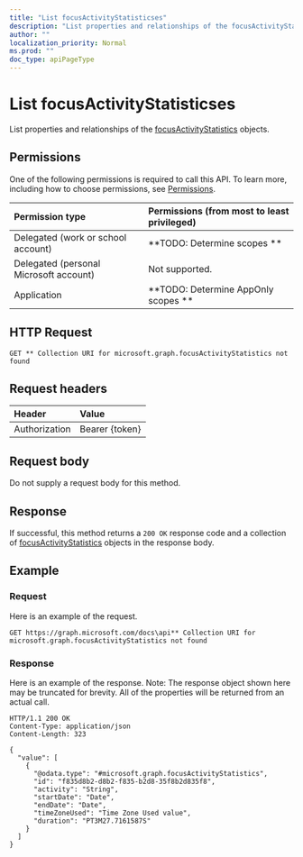 ```yaml
---
title: "List focusActivityStatisticses"
description: "List properties and relationships of the focusActivityStatistics objects."
author: ""
localization_priority: Normal
ms.prod: ""
doc_type: apiPageType
---
```


# List focusActivityStatisticses

List properties and relationships of the [focusActivityStatistics](../resources/focusactivitystatistics.md) objects.

## Permissions
One of the following permissions is required to call this API. To learn more, including how to choose permissions, see [Permissions](/concepts/permissions-reference.md).

|Permission type|Permissions (from most to least privileged)|
|:---|:---|
|Delegated (work or school account)|**TODO: Determine scopes **|
|Delegated (personal Microsoft account)|Not supported.|
|Application|**TODO: Determine AppOnly scopes **|

## HTTP Request
<!-- {
  "blockType": "ignored"
}
-->
``` http
GET ** Collection URI for microsoft.graph.focusActivityStatistics not found
```

## Request headers
|Header|Value|
|:---|:---|
|Authorization|Bearer {token}|

## Request body
Do not supply a request body for this method.

## Response
If successful, this method returns a `200 OK` response code and a collection of [focusActivityStatistics](../resources/focusactivitystatistics.md) objects in the response body.

## Example

### Request
Here is an example of the request.
<!-- {
  "blockType": "request",
  "name": "get_focusactivitystatistics"
}
-->
``` http
GET https://graph.microsoft.com/docs\api** Collection URI for microsoft.graph.focusActivityStatistics not found
```

### Response
Here is an example of the response. Note: The response object shown here may be truncated for brevity. All of the properties will be returned from an actual call.
<!-- {
  "blockType": "response",
  "truncated": true,
  "@odata.type": "collection(microsoft.graph.focusactivitystatistics)"
}
-->
``` http
HTTP/1.1 200 OK
Content-Type: application/json
Content-Length: 323

{
  "value": [
    {
      "@odata.type": "#microsoft.graph.focusActivityStatistics",
      "id": "f835d8b2-d8b2-f835-b2d8-35f8b2d835f8",
      "activity": "String",
      "startDate": "Date",
      "endDate": "Date",
      "timeZoneUsed": "Time Zone Used value",
      "duration": "PT3M27.7161587S"
    }
  ]
}
```

